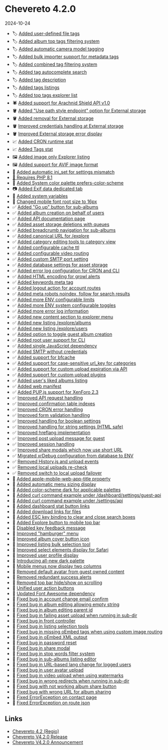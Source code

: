 # Chevereto 4.2.0

2024-10-24

- 🏷️ [Added user-defined file tags](https://chevereto.com/community/threads/chevereto-v4-2-0-announcement.15529/post-76709)
- 🏷️ [Added album top tags filtering system](https://chevereto.com/community/threads/chevereto-v4-2-0-announcement.15529/post-77127)
- 🏷️ [Added automatic camera model tagging](https://chevereto.com/community/threads/chevereto-v4-2-0-announcement.15529/post-77149)
- 🏷️ [Added bulk importer support for metadata tags](https://chevereto.com/community/threads/chevereto-v4-2-0-announcement.15529/post-77123)
- 🏷️ [Added combined tag filtering system](https://chevereto.com/community/threads/chevereto-v4-2-0-announcement.15529/post-77128)
- 🏷️ [Added tag autocomplete search](https://chevereto.com/community/threads/chevereto-v4-2-0-announcement.15529/post-77166)
- 🏷️ [Added tag description](https://chevereto.com/community/threads/chevereto-v4-2-0-announcement.15529/post-77137)
- 🏷️ [Added tags listings](https://chevereto.com/community/threads/chevereto-v4-2-0-announcement.15529/post-77170)
- 🏷️ [Added top tags explorer list](https://chevereto.com/community/threads/chevereto-v4-2-0-announcement.15529/post-77124)
- 🕷️ [Added support for Arachnid Shield API v1.0](https://chevereto.com/community/threads/chevereto-v4-2-0-announcement.15529/post-77328)
- 🪣 [Added "Use path style endpoint" option for External storage](https://chevereto.com/community/threads/chevereto-v4-2-0-announcement.15529/post-76675)
- 🪣 [Added removal for External storage](https://chevereto.com/community/threads/chevereto-v4-2-0-announcement.15529/post-76677)
- 🪣 [Improved credentials handling at External storage](https://chevereto.com/community/threads/chevereto-v4-2-0-announcement.15529/post-76676)
- 🪣 [Improved External storage error display](https://chevereto.com/community/threads/chevereto-v4-2-0-announcement.15529/post-76680)
- 📈 [Added CRON runtime stat](https://chevereto.com/community/threads/chevereto-v4-2-0-announcement.15529/post-76785)
- 📈 [Added Tags stat](https://chevereto.com/community/threads/chevereto-v4-2-0-announcement.15529/post-76784)
- 🖼️ [Added image only Explorer listing](https://chevereto.com/community/threads/chevereto-v4-2-0-announcement.15529/post-76702)
- 🖼️ [Added support for AVIF image format](https://chevereto.com/community/threads/chevereto-v4-2-0-announcement.15529/post-76700)
- 🐘 [Added automatic ini_set for settings mismatch](https://chevereto.com/community/threads/chevereto-v4-2-0-announcement.15529/post-76929)
- [🐘 Requires PHP 8.1](https://chevereto.com/community/threads/chevereto-v4-2-0-announcement.15529/post-76679)
- 🌚 [Added System color palette prefers-color-scheme](https://chevereto.com/community/threads/chevereto-v4-2-0-announcement.15529/post-76731)
- 📷 [Added Exif data dedicated tab](https://chevereto.com/community/threads/chevereto-v4-2-0-announcement.15529/post-77134)
- 🐬 [Added system variables](https://chevereto.com/community/threads/chevereto-v4-2-0-announcement.15529/post-77007)
- 📱 [Changed mobile font root size to 16px](https://chevereto.com/community/threads/chevereto-v4-2-0-announcement.15529/post-77341)
- ✅ [Added "Go up" button for sub-albums](https://chevereto.com/community/threads/chevereto-v4-2-0-announcement.15529/post-77172)
- ✅ [Added album creation on behalf of users](https://chevereto.com/community/threads/chevereto-v4-2-0-announcement.15529/post-77204)
- ✅ [Added API documentation page](https://chevereto.com/community/threads/chevereto-v4-2-0-announcement.15529/post-77251)
- ✅ [Added asset storage deletions with queues](https://chevereto.com/community/threads/chevereto-v4-2-0-announcement.15529/post-76993)
- ✅ [Added breadcrumb navigation for sub-albums](https://chevereto.com/community/threads/chevereto-v4-2-0-announcement.15529/post-77190)
- ✅ [Added canonical URL for /explore](https://chevereto.com/community/threads/chevereto-v4-2-0-announcement.15529/post-76956)
- ✅ [Added category editing tools to category view](https://chevereto.com/community/threads/chevereto-v4-2-0-announcement.15529/post-77135)
- ✅ [Added configurable cache ttl](https://chevereto.com/community/threads/chevereto-v4-2-0-announcement.15529/post-77087)
- ✅ [Added configurable video routing](https://chevereto.com/community/threads/chevereto-v4-2-0-announcement.15529/post-77026)
- ✅ [Added custom SMTP port setting](https://chevereto.com/community/threads/chevereto-v4-2-0-announcement.15529/post-77216)
- ✅ [Added database settings for asset storage](https://chevereto.com/community/threads/chevereto-v4-2-0-announcement.15529/post-76786)
- ✅ [Added error log configuration for CRON and CLI](https://chevereto.com/community/threads/chevereto-v4-2-0-announcement.15529/post-77002)
- ✅ [Added HTML encoding for growl alerts](https://chevereto.com/community/threads/chevereto-v4-2-0-announcement.15529/post-77196)
- ✅ [Added keywords meta tag](https://chevereto.com/community/threads/chevereto-v4-2-0-announcement.15529/post-77082)
- ✅ [Added logout action for account routes](https://chevereto.com/community/threads/chevereto-v4-2-0-announcement.15529/post-76920)
- ✅ [Added meta robots noindex, follow for search results](https://chevereto.com/community/threads/chevereto-v4-2-0-announcement.15529/post-77356)
- ✅ [Added more ENV configurable limits](https://chevereto.com/community/threads/chevereto-v4-2-0-announcement.15529/post-76899)
- ✅ [Added more ENV system configurable toggles](https://chevereto.com/community/threads/chevereto-v4-2-0-announcement.15529/post-76900)
- ✅ [Added more error log information](https://chevereto.com/community/threads/chevereto-v4-2-0-announcement.15529/post-76687)
- ✅ [Added new content section to explorer menu](https://chevereto.com/community/threads/chevereto-v4-2-0-announcement.15529/post-77214)
- ✅ [Added new listing /explore/albums](https://chevereto.com/community/threads/chevereto-v4-2-0-announcement.15529/post-77212)
- ✅ [Added new listing /explore/users](https://chevereto.com/community/threads/chevereto-v4-2-0-announcement.15529/post-77213)
- ✅ [Added option to toggle guest album creation](https://chevereto.com/community/threads/chevereto-v4-2-0-announcement.15529/post-76850)
- ✅ [Added root user support for CLI](https://chevereto.com/community/threads/chevereto-v4-2-0-announcement.15529/post-77001)
- ✅ [Added single JavaScript dependency](https://chevereto.com/community/threads/chevereto-v4-2-0-announcement.15529/post-77105)
- ✅ [Added SMTP without credentials](https://chevereto.com/community/threads/chevereto-v4-2-0-announcement.15529/post-77217)
- ✅ [Added support for bfcache](https://chevereto.com/community/threads/chevereto-v4-2-0-announcement.15529/post-77079)
- ✅ [Added support for case-sensitive url_key for categories](https://chevereto.com/community/threads/chevereto-v4-2-0-announcement.15529/post-76711)
- ✅ [Added support for custom upload expiration via API](https://chevereto.com/community/threads/chevereto-v4-2-0-announcement.15529/post-77250)
- ✅ [Added support for custom upload plugins](https://chevereto.com/community/threads/chevereto-v4-2-0-announcement.15529/post-77249)
- ✅ [Added user's liked albums listing](https://chevereto.com/community/threads/chevereto-v4-2-0-announcement.15529/post-77198)
- ✅ [Added web manifest](https://chevereto.com/community/threads/chevereto-v4-2-0-announcement.15529/post-77075)
- ✅ [Added PUP.js support for XenForo 2.3](https://chevereto.com/community/threads/chevereto-v4-2-0-announcement.15529/post-77365)
- ✅ [Improved API request handling](https://chevereto.com/community/threads/chevereto-v4-2-0-announcement.15529/post-77160)
- ✅ [Improved confirmation table indexes](https://chevereto.com/community/threads/chevereto-v4-2-0-announcement.15529/post-76878)
- ✅ [Improved CRON error handling](https://chevereto.com/community/threads/chevereto-v4-2-0-announcement.15529/post-76858)
- ✅ [Improved form validation handling](https://chevereto.com/community/threads/chevereto-v4-2-0-announcement.15529/post-76955)
- ✅ [Improved handling for boolean settings](https://chevereto.com/community/threads/chevereto-v4-2-0-announcement.15529/post-76681)
- ✅ [Improved handling for string settings (HTML safe)](https://chevereto.com/community/threads/chevereto-v4-2-0-announcement.15529/post-76682)
- ✅ [Improved hreflang implementation](https://chevereto.com/community/threads/chevereto-v4-2-0-announcement.15529/post-77103)
- ✅ [Improved post upload message for guest](https://chevereto.com/community/threads/chevereto-v4-2-0-announcement.15529/post-76925)
- ✅ [Improved session handling](https://chevereto.com/community/threads/chevereto-v4-2-0-announcement.15529/post-76678)
- ✅ [Improved share modals which now use short URL](https://chevereto.com/community/threads/chevereto-v4-2-0-announcement.15529/post-76712)
- ✅ [Migrated xrDebug configuration from database to ENV](https://chevereto.com/community/threads/chevereto-v4-2-0-announcement.15529/post-76901)
- ✅ [Removed History.js and unload events](https://chevereto.com/community/threads/chevereto-v4-2-0-announcement.15529/post-77080)
- ✅ [Removed local uploads re-check](https://chevereto.com/community/threads/chevereto-v4-2-0-announcement.15529/post-76835)
- ✅ [Removed switch to local upload failover](https://chevereto.com/community/threads/chevereto-v4-2-0-announcement.15529/post-77025)
- 💅 [Added apple-mobile-web-app-title property](https://chevereto.com/community/threads/chevereto-v4-2-0-announcement.15529/post-77051)
- 💅 [Added automatic menu sizing display](https://chevereto.com/community/threads/chevereto-v4-2-0-announcement.15529/post-77136)
- 💅 [Added color-scheme dark for applicable palettes](https://chevereto.com/community/threads/chevereto-v4-2-0-announcement.15529/post-76995)
- 💅 [Added curl command example under /dashboard/settings/guest-api](https://chevereto.com/community/threads/chevereto-v4-2-0-announcement.15529/post-77023)
- 💅 [Added curl command example under /settings/api](https://chevereto.com/community/threads/chevereto-v4-2-0-announcement.15529/post-77024)
- 💅 [Added dashboard stat button links](https://chevereto.com/community/threads/chevereto-v4-2-0-announcement.15529/post-77151)
- 💅 [Added download links for files](https://chevereto.com/community/threads/chevereto-v4-2-0-announcement.15529/post-77102)
- 💅 [Added ESC key binding to clear and close search boxes](https://chevereto.com/community/threads/chevereto-v4-2-0-announcement.15529/post-76988)
- 💅 [Added Explore button to mobile top bar](https://chevereto.com/community/threads/chevereto-v4-2-0-announcement.15529/post-77258)
- 💅 [Disabled key feedback message](https://chevereto.com/community/threads/chevereto-v4-2-0-announcement.15529/post-76942)
- 💅 [Improved "hamburger" menu](https://chevereto.com/community/threads/chevereto-v4-2-0-announcement.15529/post-77257)
- 💅 [Improved album cover button icon](https://chevereto.com/community/threads/chevereto-v4-2-0-announcement.15529/post-77054)
- 💅 [Improved listing bulk selection tool](https://chevereto.com/community/threads/chevereto-v4-2-0-announcement.15529/post-77098)
- 💅 [Improved select elements display for Safari](https://chevereto.com/community/threads/chevereto-v4-2-0-announcement.15529/post-76994)
- 💅 [Improved user profile display](https://chevereto.com/community/threads/chevereto-v4-2-0-announcement.15529/post-77133)
- 💅 [Introducing all-new dark palette](https://chevereto.com/community/threads/chevereto-v4-2-0-announcement.15529/post-77056)
- 💅 [Mobile menus now display two columns](https://chevereto.com/community/threads/chevereto-v4-2-0-announcement.15529/post-77256)
- 💅 [Removed default avatar from guest owned content](https://chevereto.com/community/threads/chevereto-v4-2-0-announcement.15529/post-76924)
- 💅 [Removed redundant success alerts](https://chevereto.com/community/threads/chevereto-v4-2-0-announcement.15529/post-77035)
- 💅 [Removed top bar hide/show on scrolling](https://chevereto.com/community/threads/chevereto-v4-2-0-announcement.15529/post-77050)
- 💅 [Unified user action buttons](https://chevereto.com/community/threads/chevereto-v4-2-0-announcement.15529/post-77132)
- 💅 [Updated Font Awesome dependency](https://chevereto.com/community/threads/chevereto-v4-2-0-announcement.15529/post-77129)
- 🐞 [Fixed bug in account change email confirm](https://chevereto.com/community/threads/chevereto-v4-2-0-announcement.15529/post-76923)
- 🐞 [Fixed bug in album editing allowing empty string](https://chevereto.com/community/threads/chevereto-v4-2-0-announcement.15529/post-76936)
- 🐞 [Fixed bug in album editing parent id](https://chevereto.com/community/threads/chevereto-v4-2-0-announcement.15529/post-77195)
- 🐞 [Fixed bug in failing asset upload when running in sub-dir](https://chevereto.com/community/threads/chevereto-v4-2-0-announcement.15529/post-76960)
- 🐞 [Fixed bug in front controller](https://chevereto.com/community/threads/chevereto-v4-2-0-announcement.15529/post-76674)
- 🐞 [Fixed bug in listing selection tools](https://chevereto.com/community/threads/chevereto-v4-2-0-announcement.15529/post-77113)
- 🐞 [Fixed bug in missing oEmbed tags when using custom image routing](https://chevereto.com/community/threads/chevereto-v4-2-0-announcement.15529/post-77027)
- 🐞 [Fixed bug in oEmbed XML output](https://chevereto.com/community/threads/chevereto-v4-2-0-announcement.15529/post-76911)
- 🐞 [Fixed bug in password reset](https://chevereto.com/community/threads/chevereto-v4-2-0-announcement.15529/post-77088)
- 🐞 [Fixed bug in share modal](https://chevereto.com/community/threads/chevereto-v4-2-0-announcement.15529/post-77112)
- 🐞 [Fixed bug in stop words filter system](https://chevereto.com/community/threads/chevereto-v4-2-0-announcement.15529/post-77342)
- 🐞 [Fixed bug in sub-albums listing editor](https://chevereto.com/community/threads/chevereto-v4-2-0-announcement.15529/post-77191)
- 🐞 [Fixed bug in URL-based lang change for logged users](https://chevereto.com/community/threads/chevereto-v4-2-0-announcement.15529/post-76941)
- 🐞 [Fixed bug in user avatar upload](https://chevereto.com/community/threads/chevereto-v4-2-0-announcement.15529/post-76918)
- 🐞 [Fixed bug in video upload when using watermarks](https://chevereto.com/community/threads/chevereto-v4-2-0-announcement.15529/post-76913)
- 🐞 [Fixed bug in wrong redirects when running in sub-dir](https://chevereto.com/community/threads/chevereto-v4-2-0-announcement.15529/post-76957)
- 🐞 [Fixed bug with not working album share button](https://chevereto.com/community/threads/chevereto-v4-2-0-announcement.15529/post-76684)
- 🐞 [Fixed bug with wrong URL for album sharing](https://chevereto.com/community/threads/chevereto-v4-2-0-announcement.15529/post-76683)
- 🐞 [Fixed ErrorException on contact page](https://chevereto.com/community/threads/chevereto-v4-2-0-announcement.15529/post-76686)
- 🐞 [Fixed ErrorException on route json](https://chevereto.com/community/threads/chevereto-v4-2-0-announcement.15529/post-76685)

## Links

- [Chevereto 4.2 (Regio)](https://blog.chevereto.com/2024/10/24/chevereto-4-2/)
- [Chevereto V4.2.0 Release](https://chevereto.com/community/threads/chevereto-v4-2-0.15641/)
- [Chevereto V4.2.0 Announcement](https://chevereto.com/community/threads/chevereto-v4-2-0-announcement.15529/)

